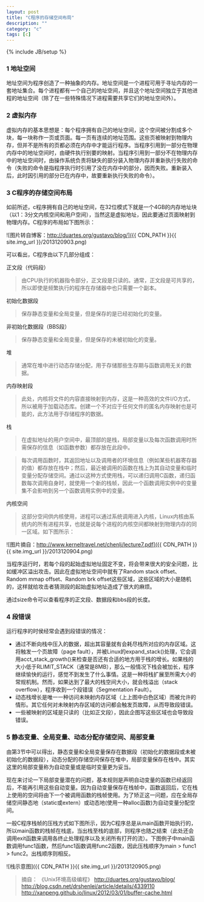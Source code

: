 ```yaml
---
layout: post
title: "C程序的存储空间布局"
description: ""
category: "c"
tags: [c]
---
```

{% include JB/setup %}

### 1 地址空间

地址空间为程序创造了一种抽象的内存。地址空间是一个进程可用于寻址内存的一套地址集合。每个进程都有一个自己的地址空间，并且这个地址空间独立于其他进程的地址空间（除了在一些特殊情况下进程需要共享它们的地址空间外）。

### 2 虚拟内存

虚拟内存的基本思想是：每个程序拥有自己的地址空间，这个空间被分割成多个块，每一块称作一页或页面。每一页有连续的地址范围。这些页被映射到物理内存，但并不是所有的页都必须在内存中才能运行程序。当程序引用到一部分在物理内存中的地址空间时，由硬件执行别要的映射。当程序引用到一部分不在物理内存中的地址空间时，由操作系统负责将缺失的部分装入物理内存并重新执行失败的命令（失败的命令是指程序执行时引用了没在内存中的部分，因而失败。重新装入后，此时因引用的部分已在内存中，故要重新执行失败的命令）。

### 3 C程序的存储空间布局

如前所述，c程序拥有自己的地址空间，在32位模式下就是一个4GB的内存地址块（以1：3分文内核空间和用户空间），当然这是虚拟地址，因此要通过页面映射到物理内存。C程序的布局如下图所示：

![图片转自博客：http://duartes.org/gustavo/blog/]({{ CDN_PATH }}{{ site.img_url }}/2013120903.png)

<!--excerpt-->

可以看出，C程序由以下几部分组成：

正文段（代码段）
>由CPU执行的机器指令部分，正文段是只读的。通常，正文段是可共享的，所以即使是频繁执行的程序在存储器中也只需要一个副本。

初始化数据段
>保存静态变量和全局变量，但是保存的是已经初始化的变量。

非初始化数据段（BBS段）
>保存静态变量和全局变量，但是保存的未被初始化的变量。

堆
>通常在堆中进行动态存储分配，用于存储那些生存期与函数调用无关的数据。

内存映射段
>此处，内核将文件的内容直接映射到内存，这是一种高效的文件I/O方式，所以被用于加载动态库。创建一个不对应于任何文件的匿名内存映射也是可能的，此方法用于存储程序的数据。

栈
>在虚拟地址的用户空间中，最顶部的是栈，局部变量以及每次函数调用时所需保存的信息（如函数参数）都存放在此段中。

>每次调用函数时，其返回地址以及调用者的环境信息（例如某些机器寄存器的值）都存放在栈中；然后，最近被调用的函数在栈上为其自动变量和临时变量分配存储空间。通过以这种方式使用栈，可以递归调用C函数，递归函数每次调用自身时，就使用一个新的栈帧，因此一个函数调用实例中的变量集不会影响到另一个函数调用实例中的变量。

内核空间
>这部分空间供内核使用，进程可以通过系统调用进入内核，Linux内核由系统内的所有进程共享，也就是说每个进程的内核空间都映射到物理内存的同一区域。如下图所示：

![图片摘自：http://www.kerneltravel.net/chenlj/lecture7.pdf]({{ CDN_PATH }}{{ site.img_url }}/2013120904.png)

当程序运行时，若每个段的起始虚拟地址固定不变，将会带来很大的安全问题，比如缓冲区溢出攻击。因此在虚拟地址空间中就有了Random stack offset、Random mmap offset、Random brk offset这些区域，这些区域的大小是随机的，这样就给攻击者猜测段的起始虚拟地址造成了很大的麻烦。

通过size命令可以查看程序的正文段、数据段和bbs段的长度。

### 4 段错误

运行程序的时侯经常会遇到段错误的情况：

* 通过不断向栈中压入的数据，超出其容量就有会耗尽栈所对应的内存区域。这将触发一个页故障（page fault），并被Linux的expand_stack()处理，它会调用acct_stack_growth()来检查是否还有合适的地方用于栈的增长。如果栈的大小低于RLIMIT_STACK（通常是8MB），那么一般情况下栈会被加长，程序继续愉快的运行，感觉不到发生了什么事情。这是一种将栈扩展至所需大小的常规机制。然而，如果达到了最大的栈空间大小，就会栈溢出（stack overflow），程序收到一个段错误（Segmentation Fault）。
* 动态栈增长是唯一一种访问未映射内存区域（上上图中白色区域）而被允许的情形。其它任何对未映射内存区域的访问都会触发页故障，从而导致段错误。
* 一些被映射的区域是只读的（比如正文段），因此企图写这些区域也会导致段错误。

### 5 静态变量、全局变量、动态分配存储空间、局部变量

由第3节中可以得出，静态变量和全局变量保存在数据段（初始化的数据段或未被初始化的数据段），动态分配的存储空间保存在堆中，局部变量保存在栈中。其实这里的局部变量称为自动变量或是临时变量更为妥当。

现在来讨论一下局部变量潜在的问题，基本规则是声明自动变量的函数已经返回后，不能再引用这些自动变量。因为自动变量保存在栈帧中，函数返回后，它在栈上使用的空间将由下一个被调用函数的栈帧使用。为了矫正这一问题，应在全局存储空间静态地（static或extern）或动态地(使用一种alloc函数)为自动变量分配空间。

一般C程序栈帧的压栈方式如下图所示，因为C程序总是从main函数开始执行的，所以main函数的栈帧在栈底，当出栈至栈的底部，则程序也随之结束（此处还会调用exit函数来调用各终止处理程序以及关闭所有打开的流）。下图例子中main函数调用func1函数，然后func1函数调用func2函数，因此压栈顺序为main > func1 > func2。出栈顺序则相反。

![栈示意图]({{ CDN_PATH }}{{ site.img_url }}/2013120905.png)


>摘自：
>《Unix环境高级编程》
>http://duartes.org/gustavo/blog/
>http://blog.csdn.net/drshenlei/article/details/4339110
>http://xanpeng.github.io/linux/2012/03/01/buffer-cache.html
